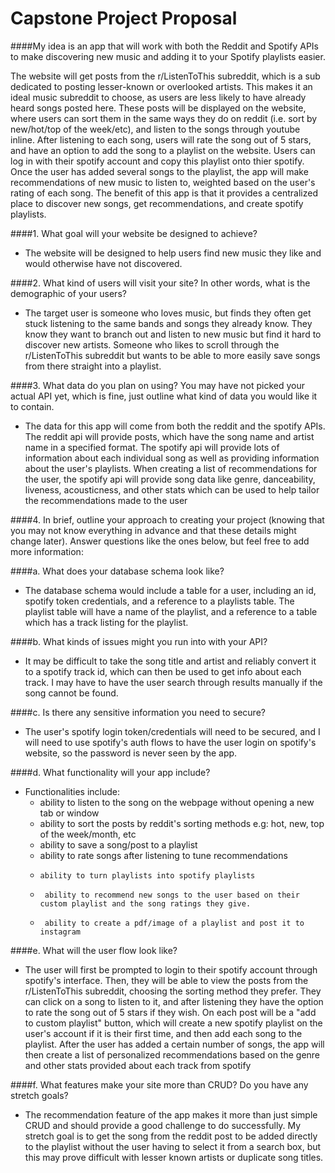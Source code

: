 # Capstone Project Proposal   

####My idea is an app that will work with both the Reddit and Spotify APIs to make discovering new music and adding it to your Spotify playlists easier.   

The website will get posts from the r/ListenToThis subreddit, which is a sub dedicated to posting lesser-known or overlooked artists. This makes it an ideal music subreddit to choose, as users are less likely to have already heard songs posted here. These posts will be displayed on the website, where users can sort them in the same ways they do on reddit (i.e. sort by new/hot/top of the week/etc), and listen to the songs through youtube inline. After listening to each song, users will rate the song out of 5 stars, and have an option to add the song to a playlist on the website. Users can log in with their spotify account and copy this playlist onto thier spotify. Once the user has added several songs to the playlist, the app will make recommendations of new music to listen to, weighted based on the user's rating of each song. The benefit of this app is that it provides a centralized place to discover new songs, get recommendations, and create spotify playlists. 



####1. What goal will your website be designed to achieve?


+ The website will be designed to help users find new music they like and would otherwise have not discovered.  

####2. What kind of users will visit your site? In other words, what is the demographic of your users?

+ The target user is someone who loves music, but finds they often get stuck listening to the same bands and songs they already know. They know they want to branch out and listen to new music but find it hard to discover new artists. Someone who likes to scroll through the r/ListenToThis subreddit but wants to be able to more easily save songs from there straight into a playlist. 

####3. What data do you plan on using? You may have not picked your actual API yet, which is fine, just outline what kind of data you would like it to contain.

+ The data for this app will come from both the reddit and the spotify APIs. The reddit api will provide posts, which have the song name and artist name in a specified format. The spotify api will provide lots of information about each individual song as well as providing information about the user's playlists. When creating a list of recommendations for the user, the spotify api will provide song data like genre, danceability, liveness, acousticness, and other stats which can be used to help tailor the recommendations made to the user

####4.  In brief, outline your approach to creating your project (knowing that you may not know everything in advance and that these details might change later). Answer questions like the ones below, but feel free to add more information: 

####a. What does your database schema look like?

+ The database schema would include a table for a user, including an id, spotify token credentials, and a reference to a playlists table. The playlist table will have a name of the playlist, and a reference to a table which has a track listing for the playlist. 

####b. What kinds of issues might you run into with your API?

+ It may be difficult to take the song title and artist and reliably convert it to a spotify track id, which can then be used to get info about each track. I may have to have the user search through results manually if the song cannot be found.


####c. Is there any sensitive information you need to secure?

+ The user's spotify login token/credentials will need to be secured, and I will need to use spotify's auth flows to have the user login on spotify's website, so the password is never seen by the app.

####d. What functionality will your app include?


+ Functionalities include: 
	+ ability to listen to the song on the webpage without opening a new tab or window
	+  ability to sort the posts by reddit's sorting methods e.g: hot, new, top of the week/month, etc
	+   ability to save a song/post to a playlist
	+    ability to rate songs after listening to tune recommendations
	+     ability to turn playlists into spotify playlists
	+      ability to recommend new songs to the user based on their custom playlist and the song ratings they give. 
	+      ability to create a pdf/image of a playlist and post it to instagram


####e. What will the user flow look like?

+ The user will first be prompted to login to their spotify account through spotify's interface. Then, they will be able to view the posts from the r/ListenToThis subreddit, choosing the sorting method they prefer. They can click on a song to listen to it, and after listening they have the option to rate the song out of 5 stars if they wish. On each post will be a "add to custom playlist" button, which will create a new spotify playlist on the user's account if it is their first time, and then add each song to the playlist. After the user has added a certain number of songs, the app will then create a list of personalized recommendations based on the genre and other stats provided about each track from spotify

####f. What features make your site more than CRUD? Do you have any stretch goals? 
+ The recommendation feature of the app makes it more than just simple CRUD and should provide a good challenge to do successfully. My stretch goal is to get the song from the reddit post to be added directly to the playlist without the user having to select it from a search box, but this may prove difficult with lesser known artists or duplicate song titles.